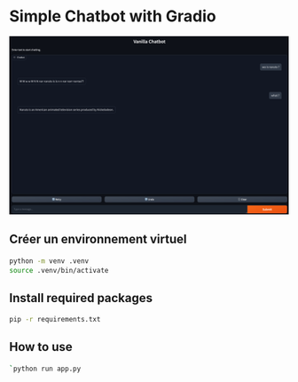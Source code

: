 # Simple Chatbot with Gradio

![Description of the image](./img-description.png)

## Créer un environnement virtuel
```bash
python -m venv .venv
source .venv/bin/activate
```

## Install required packages
```bash
pip -r requirements.txt
```

## How to use
```bash
`python run app.py
```